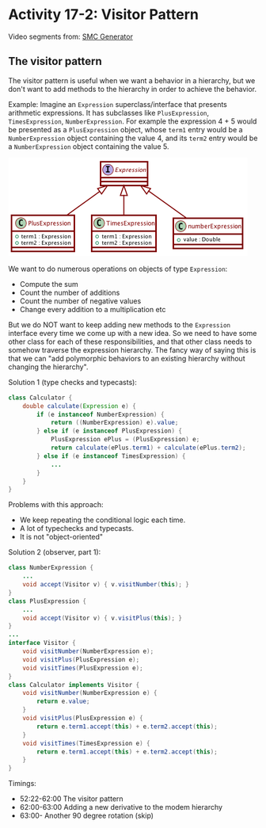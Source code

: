 # Activity 17-2: Visitor Pattern

Video segments from: [SMC Generator](https://learning.oreilly.com/videos/clean-code/9780134661742/9780134661742-CODE_E30)

## The visitor pattern

The visitor pattern is useful when we want a behavior in a hierarchy, but we don't want to add methods to the hierarchy in order to achieve the behavior.

Example: Imagine an `Expression` superclass/interface that presents arithmetic expressions. It has subclasses like `PlusExpression`, `TimesExpression`, `NumberExpression`. For example the expression 4 + 5 would be presented as a `PlusExpression` object, whose `term1` entry would be a `NumberExpression` object containing the value 4, and its `term2` entry would be a `NumberExpression` object containing the value 5.

![](../images/expressionHierarchy.png)

We want to do numerous operations on objects of type `Expression`:

- Compute the sum
- Count the number of additions
- Count the number of negative values
- Change every addition to a multiplication etc

But we do NOT want to keep adding new methods to the `Expression` interface every time we come up with a new idea. So we need to have some other class for each of these responsibilities, and that other class needs to somehow traverse the expression hierarchy. The fancy way of saying this is that we can "add polymorphic behaviors to an existing hierarchy without changing the hierarchy".

Solution 1 (type checks and typecasts):
```java
class Calculator {
    double calculate(Expression e) {
        if (e instanceof NumberExpression) {
            return ((NumberExpression) e).value;
        } else if (e instanceof PlusExpression) {
            PlusExpression ePlus = (PlusExpression) e;
            return calculate(ePlus.term1) + calculate(ePlus.term2);
        } else if (e instanceof TimesExpression) {
            ...
        }
    }
}
```

Problems with this approach:

- We keep repeating the conditional logic each time.
- A lot of typechecks and typecasts.
- It is not "object-oriented"

Solution 2 (observer, part 1):
```java
class NumberExpression {
    ...
    void accept(Visitor v) { v.visitNumber(this); }
}
class PlusExpression {
    ...
    void accept(Visitor v) { v.visitPlus(this); }
}
...
interface Visitor {
    void visitNumber(NumberExpression e);
    void visitPlus(PlusExpression e);
    void visitTimes(PlusExpression e);
}
class Calculator implements Visitor {
    void visitNumber(NumberExpression e) {
        return e.value;
    }
    void visitPlus(PlusExpression e) {
        return e.term1.accept(this) + e.term2.accept(this);
    }
    void visitTimes(TimesExpression e) {
        return e.term1.accept(this) + e.term2.accept(this);
    }
}
```

Timings:

- 52:22-62:00 The visitor pattern
- 62:00-63:00 Adding a new derivative to the modem hierarchy
- 63:00- Another 90 degree rotation  (skip)

